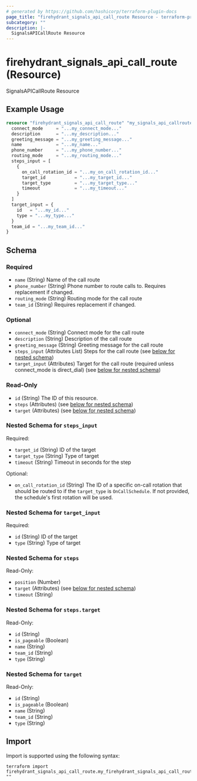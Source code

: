 ```yaml
---
# generated by https://github.com/hashicorp/terraform-plugin-docs
page_title: "firehydrant_signals_api_call_route Resource - terraform-provider-firehydrant"
subcategory: ""
description: |-
  SignalsAPICallRoute Resource
---
```


# firehydrant_signals_api_call_route (Resource)

SignalsAPICallRoute Resource

## Example Usage

```terraform
resource "firehydrant_signals_api_call_route" "my_signals_api_callroute" {
  connect_mode     = "...my_connect_mode..."
  description      = "...my_description..."
  greeting_message = "...my_greeting_message..."
  name             = "...my_name..."
  phone_number     = "...my_phone_number..."
  routing_mode     = "...my_routing_mode..."
  steps_input = [
    {
      on_call_rotation_id = "...my_on_call_rotation_id..."
      target_id           = "...my_target_id..."
      target_type         = "...my_target_type..."
      timeout             = "...my_timeout..."
    }
  ]
  target_input = {
    id   = "...my_id..."
    type = "...my_type..."
  }
  team_id = "...my_team_id..."
}
```

<!-- schema generated by tfplugindocs -->
## Schema

### Required

- `name` (String) Name of the call route
- `phone_number` (String) Phone number to route calls to. Requires replacement if changed.
- `routing_mode` (String) Routing mode for the call route
- `team_id` (String) Requires replacement if changed.

### Optional

- `connect_mode` (String) Connect mode for the call route
- `description` (String) Description of the call route
- `greeting_message` (String) Greeting message for the call route
- `steps_input` (Attributes List) Steps for the call route (see [below for nested schema](#nestedatt--steps_input))
- `target_input` (Attributes) Target for the call route (required unless connect_mode is direct_dial) (see [below for nested schema](#nestedatt--target_input))

### Read-Only

- `id` (String) The ID of this resource.
- `steps` (Attributes) (see [below for nested schema](#nestedatt--steps))
- `target` (Attributes) (see [below for nested schema](#nestedatt--target))

<a id="nestedatt--steps_input"></a>
### Nested Schema for `steps_input`

Required:

- `target_id` (String) ID of the target
- `target_type` (String) Type of target
- `timeout` (String) Timeout in seconds for the step

Optional:

- `on_call_rotation_id` (String) The ID of a specific on-call rotation that should be routed to if the `target_type` is `OnCallSchedule`. If not provided, the schedule's first rotation will be used.


<a id="nestedatt--target_input"></a>
### Nested Schema for `target_input`

Required:

- `id` (String) ID of the target
- `type` (String) Type of target


<a id="nestedatt--steps"></a>
### Nested Schema for `steps`

Read-Only:

- `position` (Number)
- `target` (Attributes) (see [below for nested schema](#nestedatt--steps--target))
- `timeout` (String)

<a id="nestedatt--steps--target"></a>
### Nested Schema for `steps.target`

Read-Only:

- `id` (String)
- `is_pageable` (Boolean)
- `name` (String)
- `team_id` (String)
- `type` (String)



<a id="nestedatt--target"></a>
### Nested Schema for `target`

Read-Only:

- `id` (String)
- `is_pageable` (Boolean)
- `name` (String)
- `team_id` (String)
- `type` (String)

## Import

Import is supported using the following syntax:

```shell
terraform import firehydrant_signals_api_call_route.my_firehydrant_signals_api_call_route ""
```

